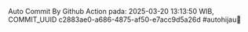 Auto Commit By Github Action pada: 2025-03-20 13:13:50 WIB, COMMIT_UUID c2883ae0-a686-4875-af50-e7acc9d5a26d #autohijau🗿

